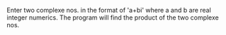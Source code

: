 Enter two complexe nos. in the format of 'a+bi' where a and b are real integer numerics. The program will find the product of the two complexe nos.
